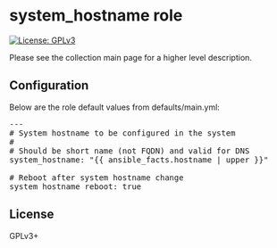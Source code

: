 # system_hostname role

[![License: GPLv3](https://img.shields.io/badge/license-GPLv3-brightgreen.svg)](https://www.gnu.org/licenses/gpl-3.0)

Please see the collection main page for a higher level description.

## Configuration

Below are the role default values from defaults/main.yml:

<pre>
---
# System hostname to be configured in the system
#
# Should be short name (not FQDN) and valid for DNS
system_hostname: "{{ ansible_facts.hostname | upper }}"

# Reboot after system hostname change
system_hostname_reboot: true
</pre>

## License

GPLv3+
